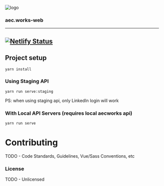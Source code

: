 ![logo](https://aec.works/img/logo-black.10fa9bc4.svg)

### aec.works-web

---

[![Netlify Status](https://api.netlify.com/api/v1/badges/ee864a9e-f8a4-436a-9e9e-094df6a03fca/deploy-status)](https://app.netlify.com/sites/aecworks/deploys)
---

## Project setup
```
yarn install
```

### Using Staging API

```
yarn run serve:staging
```

PS: when using staging api, only LinkedIn login will work

### With Local API Servers (requires local aecworks api)

```
yarn run serve
```


# Contributing
TODO - Code Standards, Guidelines, Vue/Sass Conventions, etc

### License
TODO - Unlicensed

